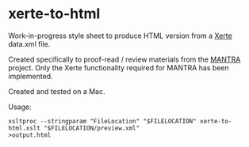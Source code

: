 # xerte-to-html
Work-in-progress style sheet to produce HTML version from a <a href=http://http://www.xerte.org.uk>Xerte</a> data.xml file.

Created specifically to proof-read / review materials from the <a href=http://datalib.edina.ac.uk/mantra/>MANTRA</a> project. Only the Xerte functionality required for MANTRA has been implemented.

Created and tested on a Mac. 

Usage:
```
xsltproc --stringparam "FileLocation" "$FILELOCATION" xerte-to-html.xslt "$FILELOCATION/preview.xml" 
>output.html
```

